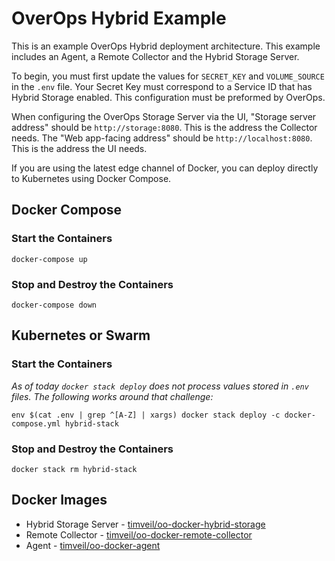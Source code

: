 # OverOps Hybrid Example
This is an example OverOps Hybrid deployment architecture.  This example includes an Agent, a Remote Collector and the Hybrid Storage Server.

To begin, you must first update the values for `SECRET_KEY` and `VOLUME_SOURCE` in the `.env` file.  Your Secret Key must correspond to a Service ID that has Hybrid Storage enabled.  This configuration must be preformed by OverOps.

When configuring the OverOps Storage Server via the UI, "Storage server address" should be `http://storage:8080`.  This is the address the Collector needs.  The "Web app-facing address" should be `http://localhost:8080`.  This is the address the UI needs.

If you are using the latest edge channel of Docker, you can deploy directly to Kubernetes using Docker Compose.

## Docker Compose

### Start the Containers
```
docker-compose up
```

### Stop and Destroy the Containers
```
docker-compose down
```

## Kubernetes or Swarm

### Start the Containers
*As of today `docker stack deploy` does not process values stored in `.env` files.  The following works around that challenge:*
```
env $(cat .env | grep ^[A-Z] | xargs) docker stack deploy -c docker-compose.yml hybrid-stack
```

### Stop and Destroy the Containers
```
docker stack rm hybrid-stack
```

## Docker Images
* Hybrid Storage Server - [timveil/oo-docker-hybrid-storage](https://hub.docker.com/r/timveil/oo-docker-hybrid-storage/)
* Remote Collector - [timveil/oo-docker-remote-collector](https://hub.docker.com/r/timveil/oo-docker-remote-collector/)
* Agent - [timveil/oo-docker-agent](https://hub.docker.com/r/timveil/oo-docker-agent/)